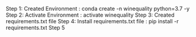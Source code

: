 Step 1: Created Environment : conda create -n winequality python=3.7 -y
Step 2: Activate Environment : activate winequality
Step 3: Created requirements.txt file
Step 4: Install requirements.txt file : pip install -r requirements.txt
Step 5